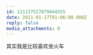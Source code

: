 ```yaml
---
id: 111137527879444355
date: 2011-01-17T01:06:00.000Z
reply: false
media_attachments: 0
---
```


其实我是比较喜欢坐火车 ​​​​

